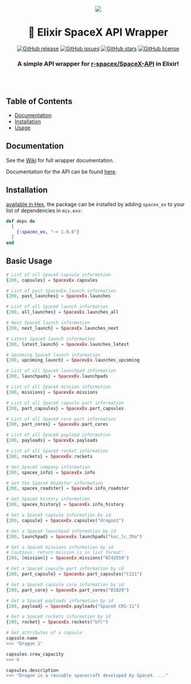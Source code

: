 <p align="center"><img src="https://www.spacex.com/sites/spacex/files/styles/new_gallery_large/public/2016_-_02_jason3_vertical2.jpg?itok=fxjAYWHW"></p>
<div align="center">

# 🚀 Elixir SpaceX API Wrapper 
[![GitHub release](https://img.shields.io/github/release/crunchysoul/spacex_ex.svg)](https://github.com/crunchysoul/spacex_ex/releases)
[![GitHub issues](https://img.shields.io/github/issues/crunchysoul/spacex_ex.svg)](https://github.com/crunchysoul/spacex_ex/issues)
[![GitHub stars](https://img.shields.io/github/stars/crunchysoul/spacex_ex.svg)](https://github.com/crunchysoul/spacex_ex/stargazers)
[![GitHub license](https://img.shields.io/github/license/crunchysoul/spacex_ex.svg)](https://github.com/crunchysoul/spacex_ex)

### A simple API wrapper for [r-spacex/SpaceX-API](https://github.com/r-spacex/SpaceX-API) in Elixir!

<br><br>

</div>

## Table of Contents

- [Documentation](#documentation)
- [Installation](#installation)
- [Usage](#basic-usage)


## Documentation
See the [Wiki](https://github.com/crunchysoul/spacex_ex/wiki) for full wrapper documentation.

Documentation for the API can be found [here](https://github.com/r-spacex/SpacexEx.API/wiki).

## Installation
[available in Hex](https://hex.pm/docs/spacex_ex), the package can be installed
by adding `spacex_ex` to your list of dependencies in `mix.exs`:

```elixir
def deps do
  [
    {:spacex_ex, "~> 1.0.0"}
  ]
end
```

## Basic Usage
```elixir
# List of all SpaceX capsule information
{200, capsules} = SpacexEx.capsules

# List of past SpacexEx.launch information
{200, past_launches} = SpacexEx.launches

# List of all SpaceX launch information
{200, all_launches} = SpacexEx.launches_all

# Next SpaceX launch information
{200, next_launch} = SpacexEx.launches_next

# Latest SpaceX launch information
{200, latest_launch} = SpacexEx.launches_latest

# Upcoming SpaceX launch information
{200, upcoming_launch} = SpacexEx.launches_upcoming

# List of all SpaceX launchpad information
{200, launchpads} = SpacexEx.launchpads

# List of all SpaceX mission information
{200, missions} = SpacexEx.missions

# List of all SpaceX capsule part information
{200, part_capsules} = SpacexEx.part_capsules

# List of all SpaceX core part information
{200, part_cores} = SpacexEx.part_cores

# List of all SpaceX payload information
{200, payloads} = SpacexEx.payloads

# List of all SpaceX rocket information
{200, rockets} = SpacexEx.rockets

# Get SpaceX company information
{200, spacex_info} = SpacexEx.info

# Get the SpaceX Roadster information
{200, spacex_roadster} = SpacexEx.info_roadster

# Get SpaceX history information
{200, spacex_history} = SpacexEx.info_history 

# Get a SpaceX capsule information by id
{200, capsule} = SpacexEx.capsules("dragon1")

# Get a SpaceX launchpad information by id
{200, launchpad} = SpacexEx.launchpads("ksc_lc_39a")

# Get a SpaceX missions information by id
# Cautious: return mission is in list format!
{200, [mission]} = SpacexEx.missions("6C42550")

# Get a SpaceX capsule part information by id
{200, part_capsule} = SpacexEx.part_capsules("C111")

# Get a SpaceX capsule core information by id
{200, part_core} = SpacexEx.part_cores("B1029")

# Get a SpaceX payloads information by id
{200, payload} = SpacexEx.payloads("SpaceX CRS-11")

# Get a SpaceX rockets information by id
{200, rocket} = SpacexEx.rockets("bfr")

# Get attributes of a capsule
capsule.name
>>> "Dragon 1"

capsules.crew_capacity
>>> 0

capsules.description
>>> "Dragon is a reusable spacecraft developed by SpaceX. ..."


```
